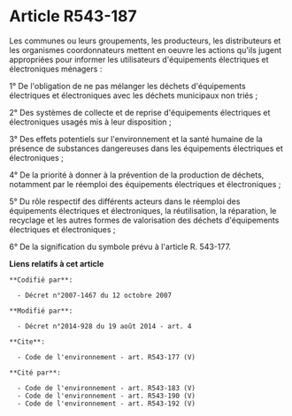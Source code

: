 # Article R543-187

Les communes ou leurs groupements, les producteurs, les distributeurs et les organismes coordonnateurs mettent en oeuvre les
actions qu'ils jugent appropriées pour informer les utilisateurs d'équipements électriques et électroniques ménagers : 

1° De l'obligation de ne pas mélanger les déchets d'équipements électriques et électroniques avec les déchets municipaux non
triés ; 

2° Des systèmes de collecte et de reprise d'équipements électriques et électroniques usagés mis à leur disposition ; 

3° Des effets potentiels sur l'environnement et la santé humaine de la présence de substances dangereuses dans les
équipements électriques et électroniques ; 

4° De la priorité à donner à la prévention de la production de déchets, notamment par le réemploi des équipements électriques
et électroniques ; 

5° Du rôle respectif des différents acteurs dans le réemploi des équipements électriques et électroniques, la réutilisation,
la réparation, le recyclage et les autres formes de valorisation des déchets d'équipements électriques et électroniques ; 

6° De la signification du symbole prévu à l'article R. 543-177.

**Liens relatifs à cet article**

	**Codifié par**:

	  - Décret n°2007-1467 du 12 octobre 2007

	**Modifié par**:

	  - Décret n°2014-928 du 19 août 2014 - art. 4

	**Cite**:

	  - Code de l'environnement - art. R543-177 (V)

	**Cité par**:

	  - Code de l'environnement - art. R543-183 (V)
	  - Code de l'environnement - art. R543-190 (V)
	  - Code de l'environnement - art. R543-192 (V)
